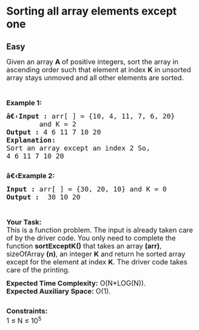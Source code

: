 # Sorting all array elements except one
## Easy 
<div class="problem-statement">
                <p></p><p><span style="font-size:18px">Given an array&nbsp;<strong>A </strong>of positive integers, sort the array in ascending order such that element at index <strong>K</strong> in unsorted array stays unmoved and all other elements are sorted.</span></p>

<p>&nbsp;</p>

<p><span style="font-size:18px"><strong>Example 1:</strong></span></p>

<pre><span style="font-size:18px"><strong>â€‹Input :</strong> arr[ ] = {10, 4, 11, 7, 6, 20} 
        and K = 2
<strong>Output :</strong> 4 6 11 7 10 20
<strong>Explanation:</strong>
Sort an array except an index 2 So, 
4 6 11 7 10 20 
</span></pre>

<p><br>
<span style="font-size:18px"><strong>â€‹Example 2:</strong></span></p>

<pre><span style="font-size:18px"><strong>Input :</strong> arr[ ] = {30, 20, 10} and K = 0<strong>
Output :</strong>  30 10 20 </span></pre>

<p>&nbsp;</p>

<p><span style="font-size:18px"><strong>Your Task:</strong><br>
This is a function problem. The input is already taken care of by the driver code. You only need to complete the function <strong>sortExceptK()</strong> that takes an array <strong>(arr)</strong>, sizeOfArray <strong>(n)</strong>, an integer <strong>K</strong> and return he sorted array except for the element at index <strong>K</strong>. The driver code takes care of the printing.</span></p>

<p><span style="font-size:18px"><strong>Expected Time Complexity:</strong>&nbsp;O(N*LOG(N)).<br>
<strong>Expected Auxiliary Space:</strong>&nbsp;O(1).</span></p>

<p><br>
<span style="font-size:18px"><strong>Constraints:</strong><br>
1 ≤ N ≤ 10<sup>5</sup></span></p>
 <p></p>
            </div>